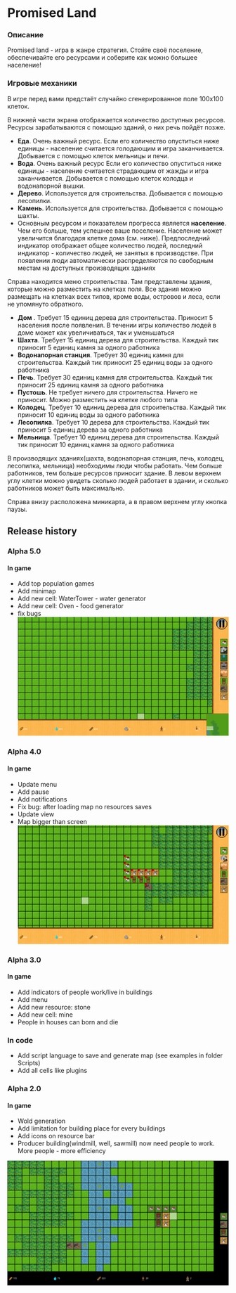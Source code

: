 # Promised Land
### Описание
Promised land - игра в жанре стратегия. 
Стойте своё поселение, обеспечивайте его ресурсами и соберите как можно большее население!

### Игровые механики
В игре перед вами предстаёт случайно сгенерированное поле 100x100 клеток.

В нижней части экрана отображается количество доступных ресурсов. Ресурсы зарабатываются с помощью зданий, о них речь пойдёт позже.

* __Еда__. Очень важный ресурс. Если его количество опуститься ниже единицы - население считается голодающим и игра заканчивается. Добывается с помощью клеток мельницы и печи.
* __Вода__. Очень важный ресурс Если его количество опуститься ниже единицы - население считается страдающим от жажды и игра заканчивается. Добывается с помощью клеток колодца и водонапорной вышки.
* __Дерево__. Используется для строительства. Добывается с помощью лесопилки.
* __Камень__. Используется для строительства. Добывается с помощью шахты. 
* Основным ресурсом и показателем прогресса является __население__. Чем его больше, тем успешнее ваше поселение. Население может увеличится благодаря клетке дома (см. ниже). Предпоследний индикатор отображает общее количество людей, последний индикатор - количество людей, не занятых в производстве. При появлении люди автоматически распределяются по свободным местам на доступных производящих зданиях

Справа находится меню строительства. Там представлены здания, которые можно разместить на клетках поля. Все здания можно размещать на клетках всех типов, кроме воды, островов и леса, если не упомянуто обратного.
* __Дом__ . Требует 15 единиц дерева для строительства. Приносит 5 населения после появления. В течении игры количество людей в доме может как увеличиваться, так и уменьшаться
* __Шахта__. Требует 15 единиц дерева для строительства. Каждый тик приносит 5 единиц камня за одного работника
* __Водонапорная станция__. Требует 30 единиц камня для строительства. Каждый тик приносит 25 единиц воды за одного работника
* __Печь__. Требует 30 единиц камня для строительства. Каждый тик приносит 25 единиц камня за одного работника
* __Пустошь__. Не требует ничего для строительства. Ничего не приносит. Можно разместить на клетке любого типа
* __Колодец__. Требует 10 единиц дерева для строительства. Каждый тик приносит 10 единиц воды за одного работника
* __Лесопилка__. Требует 10 дерева для строительства. Каждый тик приносит 5 единиц дерева за одного работника
* __Мельница__. Требует 10 единиц дерева для строительства. Каждый тик приносит 10 единиц камня за одного работника

В производящих зданиях(шахта, водонапорная станция, печь, колодец, лесопилка, мельница) необходимы люди чтобы работать. Чем больше работников, тем больше ресурсов приносит здание. В левом верхнем углу клетки можно увидеть сколько людей работает в здании, и сколько работников может быть максимально.

Справа внизу расположена миникарта, а в правом верхнем углу кнопка паузы.

## Release history

### Alpha 5.0
#### In game
* Add top population games
* Add minimap
* Add new cell: WaterTower - water generator
* Add new cell: Oven - food generator
* fix bugs
![](Assets/Alpha5_0.png "Gameplay screenshot")

### Alpha 4.0
#### In game
* Update menu
* Add pause
* Add notifications
* Fix bug: after loading map no resources saves
* Update view
* Map bigger than screen
![](Assets/Alpha4_0.png "Gameplay screenshot")

### Alpha 3.0
#### In game
* Add indicators of people work/live in buildings
* Add menu
* Add new resource: stone
* Add new cell: mine
* People in houses can born and die
### In code
* Add script language to save and generate map (see examples in folder Scripts)
* Add all cells like plugins 

### Alpha 2.0
#### In game
* Wold generation
* Add limitation for building place for every buildings
* Add icons on resource bar
* Producer building(windmill, well, sawmill) now need people to work. More people - more efficiency

![](Assets/Alpha2_0.png "Gameplay screenshot")
